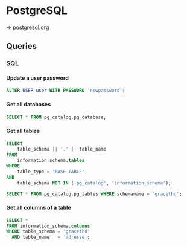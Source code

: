 # PostgreSQL

→ [postgresql.org](https://www.postgresql.org/)

## Queries

### SQL

#### Update a user password

```sql
ALTER USER user WITH PASSWORD 'newpassword';
```

#### Get all databases

```sql
SELECT * FROM pg_catalog.pg_database;
```

#### Get all tables

```sql
SELECT
    table_schema || '.' || table_name
FROM
    information_schema.tables
WHERE
    table_type = 'BASE TABLE'
AND
    table_schema NOT IN ('pg_catalog', 'information_schema');

SELECT * FROM pg_catalog.pg_tables WHERE schemaname = 'gracethd';
```

#### Get all columns of a table

```sql
SELECT *
FROM information_schema.columns
WHERE table_schema = 'gracethd'
  AND table_name   = 'adresse';
```
